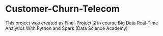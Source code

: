# Customer-Churn-Telecom
This project was created as Final-Project-2 in course Big Data Real-Time Analytics With Python and Spark (Data Science Academy)
